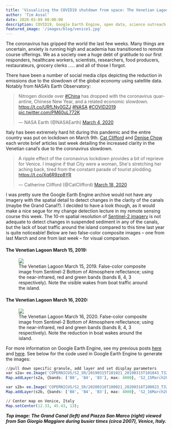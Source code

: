 ```yaml
---
title: 'Visualizing the COVID19 shutdown from space: The Venetian Lagoon'
author: 'Tim Assal'
date: 2020-03-09 00:00:00
description: COVID19, Google Earth Engine, open data, science outreach, Sentinel-2time series, Venetian Lagoon
featured_image: '/images/blog/venice1.jpg'
---
```


The coronavirus has gripped the world the last few weeks. Many things are uncertain, anxiety is running high and academia has transitioned to remote course offerings. We as a society owe a huge debt of gratitude to our first responders, healthcare workers, scientists, researchers, food producers, restaurateurs, grocery clerks ….. and all of those I forgot.

There have been a number of social media clips depicting the reduction in emissions due to the slowdown of the global economy using satellite data. Notably from NASA’s Earth Observatory:

<blockquote class="twitter-tweet tw-align-center"><p lang="en" dir="ltr">Nitrogen dioxide over <a href="https://twitter.com/hashtag/China?src=hash&amp;ref_src=twsrc%5Etfw">#China</a> has dropped with the coronavirus quarantine, Chinese New Year, and a related economic slowdown. <a href="https://t.co/URfLNy0GZJ">https://t.co/URfLNy0GZJ</a> <a href="https://twitter.com/hashtag/NASA?src=hash&amp;ref_src=twsrc%5Etfw">#NASA</a> <a href="https://twitter.com/hashtag/COVID2019?src=hash&amp;ref_src=twsrc%5Etfw">#COVID2019</a> <a href="https://t.co/PM60uL772K">pic.twitter.com/PM60uL772K</a></p>&mdash; NASA Earth (@NASAEarth) <a href="https://twitter.com/NASAEarth/status/1235330706827554817?ref_src=twsrc%5Etfw">March 4, 2020</a></blockquote> <script async src="https://platform.twitter.com/widgets.js" charset="utf-8"></script> 

Italy has been extremely hard hit during this pandemic and the entire country was put on lockdown on March 9th. [Cat Clifford](https://www.cnbc.com/2020/03/18/photos-water-in-venice-italys-canals-clear-amid-covid-19-lockdown.html) and [Denise Chow](https://www.nbcnews.com/science/environment/coronavirus-shutdowns-have-unintended-climate-benefits-n1161921) each wrote brief articles last week detailing the increased clarity in the Venetian canal’s due to the coronavirus slowdown.

<blockquote class="twitter-tweet tw-align-center"><p lang="en" dir="ltr">A ripple effect of the coronavirus lockdown provides a bit of reprieve for Venice. I imagine if that City were a woman, She&#39;s stretching her aching back, tired from the constant parade of tourist plodding. <a href="https://t.co/Xq6R9zp8YR">https://t.co/Xq6R9zp8YR</a></p>&mdash; Catherine Clifford (@CatClifford) <a href="https://twitter.com/CatClifford/status/1240324723382325248?ref_src=twsrc%5Etfw">March 18, 2020</a></blockquote> <script async src="https://platform.twitter.com/widgets.js" charset="utf-8"></script> 

I was pretty sure the Google Earth Engine archive would not have any imagery with the spatial detail to detect changes in the clarity of the canals (maybe the Grand Canal?). I decided to have a look though, as it would make a nice segue for my change detection lecture in my remote sensing course this week. The 10-m spatial resolution of [Sentinel-2 imagery](http://www.timassal.com/2016/06/30/sentinel-2a-satellite-bolsters-the-open-access-earth-observation-record/) is not adequate to detect changes in suspended sediment in any of the canals, but the lack of boat traffic around the island compared to this time last year is quite noticeable! Below are two false-color composite images – one from last March and one from last week – for visual comparison.

#### The Venetian Lagoon March 15, 2019:
<figure>
  <img src='../../images/blog/GEE_S2_15March2019.jpg'>
  <figcaption>The Venetian Lagoon March 15, 2019. False-color composite image from Sentinel-2 Bottom of Atmosphere reflectance; using the near-infrared, red and green bands (bands 8, 4, 3 respectively). Note the visible wakes from boat traffic around the island.</figcaption>
</figure>

#### The Venetian Lagoon March 16, 2020:
<figure>
  <img src='../../images/blog/GEE_S2_16March2020.jpg'>
  <figcaption>The Venetian Lagoon March 16, 2020. False-color composite image from Sentinel-2 Bottom of Atmosphere reflectance; using the near-infrared, red and green bands (bands 8, 4, 3 respectively). Note the reduction in boat wakes around the island.</figcaption>
</figure>

For more information on Google Earth Engine, see my previous posts [here](https://assallab.org/blog/gee-veg-dynamics-ksu) and [here](https://assallab.org/blog/gee-naip-ndvi-calpoly). See below for the code used in Google Earth Engine to generate the images:

``` r
//pull down specific granule, add layer and set display parameters
var s2a= ee.Image('COPERNICUS/S2_SR/20190315T101021_20190315T101043_T32TQR');
Map.addLayer(s2a, {bands: ['B8', 'B4', 'B3'], max: 4000}, 'S2_15March2019')

var s2b= ee.Image('COPERNICUS/S2_SR/20200316T100021_20200316T100023_T32TQR');
Map.addLayer(s2b, {bands: ['B8', 'B4', 'B3'], max: 4000}, 'S2_16March2020')

// Center map on Venice, Italy
Map.setCenter(12.33, 45.43, 13);
```

***Top image: The Grand Canal (left) and Piazza San Marco (right) viewed from San Giorgio Maggiore during busier times (circa 2007), Venice, Italy.***
